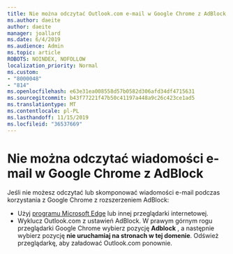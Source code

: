 ```yaml
---
title: Nie można odczytać Outlook.com e-mail w Google Chrome z AdBlock
ms.author: daeite
author: daeite
manager: joallard
ms.date: 6/4/2019
ms.audience: Admin
ms.topic: article
ROBOTS: NOINDEX, NOFOLLOW
localization_priority: Normal
ms.custom:
- "8000048"
- "814"
ms.openlocfilehash: e63e31ea008558d57b0582d306afd34df4715631
ms.sourcegitcommit: b43f77221f47b50c41197a448a9c26c423ce1ad5
ms.translationtype: MT
ms.contentlocale: pl-PL
ms.lasthandoff: 11/15/2019
ms.locfileid: "36537669"
---
```

# <a name="cant-read-email-in-google-chrome-with-adblock"></a>Nie można odczytać wiadomości e-mail w Google Chrome z AdBlock

Jeśli nie możesz odczytać lub skomponować wiadomości e-mail podczas korzystania z Google Chrome z rozszerzeniem AdBlock:

- Użyj [programu Microsoft Edge](https://go.microsoft.com/fwlink/p/?linkid=2001503&amp;clcid=0x409) lub innej przeglądarki internetowej.
- Wyklucz Outlook.com z ustawień AdBlock. W prawym górnym rogu przeglądarki Google Chrome wybierz pozycję **Adblock** , a następnie wybierz pozycję **nie uruchamiaj na stronach w tej domenie**. Odśwież przeglądarkę, aby załadować Outlook.com ponownie.